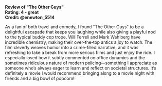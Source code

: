 **Review of "The Other Guys"**  
**Rating: 4 - great**  
**Credit: @enewton_5514**  

As a fan of both travel and comedy, I found "The Other Guys" to be a delightful escapade that keeps you laughing while also giving a playful nod to the typical buddy cop trope. Will Ferrell and Mark Wahlberg have incredible chemistry, making their over-the-top antics a joy to watch. The film cleverly weaves humor into a crime-filled narrative, and it was refreshing to take a break from more serious films and just enjoy the ride. I especially loved how it subtly commented on office dynamics and the sometimes ridiculous nature of modern policing—something I appreciate as someone who’s always eager to learn and reflect on societal structures. It’s definitely a movie I would recommend bringing along to a movie night with friends and a big bowl of popcorn!